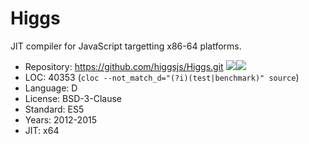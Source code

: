 # Higgs

JIT compiler for JavaScript targetting x86-64 platforms.

* Repository: https://github.com/higgsjs/Higgs.git <img src="https://img.shields.io/github/stars/higgsjs/Higgs?label=&style=flat-square" /><img src="https://img.shields.io/github/last-commit/higgsjs/Higgs?label=&style=flat-square" />
* LOC:        40353 (`cloc --not_match_d="(?i)(test|benchmark)" source`)
* Language:   D
* License:    BSD-3-Clause
* Standard:   ES5
* Years:      2012-2015
* JIT:        x64
